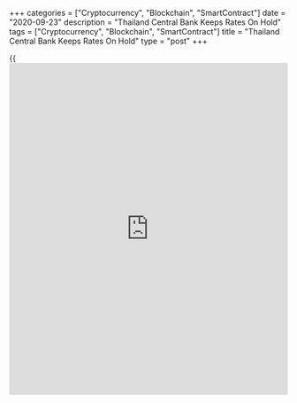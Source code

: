 +++
categories = ["Cryptocurrency", "Blockchain", "SmartContract"]
date = "2020-09-23"
description = "Thailand Central Bank Keeps Rates On Hold"
tags = ["Cryptocurrency", "Blockchain", "SmartContract"]
title = "Thailand Central Bank Keeps Rates On Hold"
type = "post"
+++

{{<iframe id="large-banner" src="https://www.bounty.group/#slide=13.0" width="100%" height="600" scrolling="no" style="border: 0px solid rgb(216, 221, 230); border-radius: 3px;">}}

Thailand's central bank left its key rate unchanged at a record low on
Wednesday as the previous monetary [policy](https://www.fintechee.com/policy/) easing continued to support
the economic recovery.

The Monetary Policy Committee of Bank of Thailand unanimously voted to
retain the interest rate at 0.50 percent. The bank had reduced the rate
by 25 basis points in May.

The MPC reiterated that it stands ready to use additional appropriate
monetary [policy](https://www.fintechee.com/policy/) tools if necessary.

"The Committee viewed that the extra accommodative monetary [policy](https://www.fintechee.com/policy/) since
the beginning of the year as well as the fiscal, financial, and credit
measures additionally announced helped alleviate adverse impacts, and
would support the economic recovery after the pandemic subsided,
facilitate the return of inflation to the target, and reduce financial
stability risks," the bank said in a statement.

Policymakers said the [economy][1] would contract slightly less than
previously estimated this year but the pace of recovery next year would
be slower.

According to MPC, average headline inflation would be less negative in
2020 than the previous assessment on the back of increasing energy
prices as demand rose after the relaxation of Covid-19 containment
measures.

Having left interest rates unchanged at 0.5 percent despite the bleak
outlook, further cuts seem unlikely, Gareth Leather, an economist at
Capital Economics, said. One option that has been mentioned before by
the BoT is a programme of quantitative easing, but impact is likely to
be small.

For comments and feedback [contact](https://www.playgroundfx.com/contact/): editorial@rtt[news](https://www.letsplayfx.com/blog/forex-news-website/).com

[Economic News][1]

 **What parts of the world are seeing the best (and worst) economic
performances lately? Click[here][2] to check out our [Econ Scorecard][2]
and find out! See up-to-the-moment [ranking](https://www.playgroundfx.com/blog/crypto-exchange-ranking/)s for the best and worst
performers in [GDP][3], [unemployment rate][4], [inflation][5] and much
more.**

   1. www.rtt[news](https://www.letsplayfx.com/blog/forex-news-website/).com/Content/EconomicNews.aspx
   2. www.rtt[news](https://www.letsplayfx.com/blog/forex-news-website/).com/economic-scorecard/world-rank/industrial-production/highest-performance.aspx
   3. www.rtt[news](https://www.letsplayfx.com/blog/forex-news-website/).com/economic-scorecard/world-rank/GDP/highest-performance.aspx
   4. www.rtt[news](https://www.letsplayfx.com/blog/forex-news-website/).com/economic-scorecard/world-rank/unemployment-rate/lowest-performance.aspx
   5. www.rtt[news](https://www.letsplayfx.com/blog/forex-news-website/).com/economic-scorecard/world-rank/CPI/highest-performance.aspx